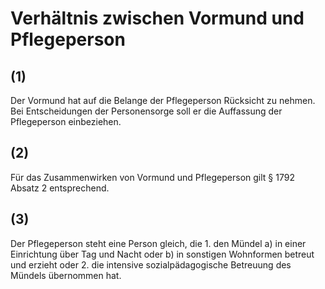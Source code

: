 # Verhältnis zwischen Vormund und Pflegeperson



## (1)

 Der Vormund hat auf die Belange der Pflegeperson Rücksicht zu nehmen. Bei Entscheidungen der Personensorge soll er die Auffassung der Pflegeperson einbeziehen.

## (2)

 Für das Zusammenwirken von Vormund und Pflegeperson gilt § 1792 Absatz 2 entsprechend.

## (3)

 Der Pflegeperson steht eine Person gleich, die  1.
 den Mündel  a)
 in einer Einrichtung über Tag und Nacht oder
 b)
 in sonstigen Wohnformen
betreut und erzieht oder
 2.
 die intensive sozialpädagogische Betreuung des Mündels übernommen hat.
 

